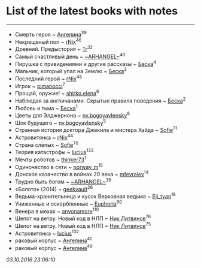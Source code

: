 # List of the latest books with notes
---

* Смерть героя ~ [Ангелина](users/837/83788782-vkontakte)<sup>39</sup>
* Некрещеный поп ~ [rNix](users/115/115622071-twitter)<sup>46</sup>
* Древний. Предыстория ~ [Tr](users/122/12282474-vkontakte)<sup>32</sup>
* Самый счастливый день ~ [~ARHANGEL~](users/642/64251996-vkontakte)<sup>40</sup>
* Пирушка с привидениями и другие рассказы ~ [Беска](users/157/1577468-vkontakte)<sup>4</sup>
* Мальчик, который упал на Землю ~ [Беска](users/157/1577468-vkontakte)<sup>3</sup>
* Последний герой ~ [rNix](users/115/115622071-twitter)<sup>45</sup>
* Игрок ~ [pimanocci](users/117/117124011531379579265-google)<sup>7</sup>
* Прощай, оружие! ~ [shirko.elena](users/100/100001858801764-facebook)<sup>6</sup>
* Наблюдая за англичанами. Скрытые правила поведения ~ [Беска](users/157/1577468-vkontakte)<sup>2</sup>
* Любовь и тьма ~ [Беска](users/157/1577468-vkontakte)<sup>1</sup>
* Цветы для Элджернона ~ [nv.bogoyavlensky](users/219/2193824-vkontakte)<sup>8</sup>
* Шок будущего ~ [nv.bogoyavlensky](users/219/2193824-vkontakte)<sup>5</sup>
* Странная история доктора Джекила и мистера Хайда ~ [Sofie](users/485/48568611-vkontakte)<sup>71</sup>
* Астровитянка ~ [rNix](users/115/115622071-twitter)<sup>44</sup>
* Страна слепых ~ [Sofie](users/485/48568611-vkontakte)<sup>70</sup>
* Теория катастрофы ~ [lucius](users/838/83820536-yandex)<sup>133</sup>
* Мечты роботов ~ [thinker73](users/366/366497970-yandex)<sup>1</sup>
* Одиночество в сети ~ [norway_m](users/834/8345201-vkontakte)<sup>15</sup>
* Донское казачество в войнах 20 века ~ [mfevralev](users/140/140966150-vkontakte)<sup>14</sup>
* Трудно быть богом ~ [~ARHANGEL~](users/642/64251996-vkontakte)<sup>39</sup>
* «Болото» (2014) ~ [geekvault](users/100/100000058705406-facebook)<sup>26</sup>
* Ведьма-хранительница и кусок Верховная ведьма ~ [Eji_tyan](users/235/2352103981-twitter)<sup>18</sup>
* Униженные и оскорбленные ~ [Euphoria](users/106/106304994652616315178-google)<sup>60</sup>
* Венера в мехах ~ [anvonamore](users/595/5957175-vkontakte)<sup>110</sup>
* Шепот на ветру. Новый код в НЛП ~ [Ник Литвинов](users/lec/leczQ3Eya3-linkedin)<sup>76</sup>
* Шепот на ветру. Новый код в НЛП ~ [Ник Литвинов](users/lec/leczQ3Eya3-linkedin)<sup>75</sup>
* Астровитянка ~ [lucius](users/838/83820536-yandex)<sup>132</sup>
* раковый корпус ~ [Ангелина](users/837/83788782-vkontakte)<sup>41</sup>
* раковый корпус ~ [Ангелина](users/837/83788782-vkontakte)<sup>40</sup>


_03.10.2016 23:06:10_
